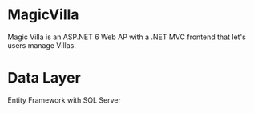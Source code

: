 # MagicVilla
Magic Villa is an ASP.NET 6 Web AP with a .NET MVC frontend that let's users manage Villas.  



# Data Layer
Entity Framework with SQL Server
